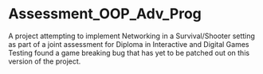 # Assessment_OOP_Adv_Prog

A project attempting to implement Networking in a Survival/Shooter setting as part of a joint assessment for Diploma in Interactive and Digital Games
Testing found a game breaking bug that has yet to be patched out on this version of the project.

